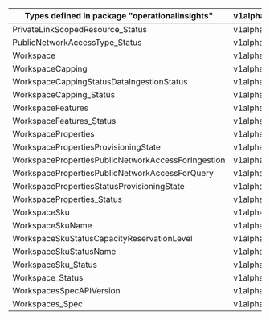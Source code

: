 | Types defined in package "operationalinsights"     | v1alpha1api20210601 |
|----------------------------------------------------|---------------------|
| PrivateLinkScopedResource_Status                   | v1alpha1api20210601 |
| PublicNetworkAccessType_Status                     | v1alpha1api20210601 |
| Workspace                                          | v1alpha1api20210601 |
| WorkspaceCapping                                   | v1alpha1api20210601 |
| WorkspaceCappingStatusDataIngestionStatus          | v1alpha1api20210601 |
| WorkspaceCapping_Status                            | v1alpha1api20210601 |
| WorkspaceFeatures                                  | v1alpha1api20210601 |
| WorkspaceFeatures_Status                           | v1alpha1api20210601 |
| WorkspaceProperties                                | v1alpha1api20210601 |
| WorkspacePropertiesProvisioningState               | v1alpha1api20210601 |
| WorkspacePropertiesPublicNetworkAccessForIngestion | v1alpha1api20210601 |
| WorkspacePropertiesPublicNetworkAccessForQuery     | v1alpha1api20210601 |
| WorkspacePropertiesStatusProvisioningState         | v1alpha1api20210601 |
| WorkspaceProperties_Status                         | v1alpha1api20210601 |
| WorkspaceSku                                       | v1alpha1api20210601 |
| WorkspaceSkuName                                   | v1alpha1api20210601 |
| WorkspaceSkuStatusCapacityReservationLevel         | v1alpha1api20210601 |
| WorkspaceSkuStatusName                             | v1alpha1api20210601 |
| WorkspaceSku_Status                                | v1alpha1api20210601 |
| Workspace_Status                                   | v1alpha1api20210601 |
| WorkspacesSpecAPIVersion                           | v1alpha1api20210601 |
| Workspaces_Spec                                    | v1alpha1api20210601 |
